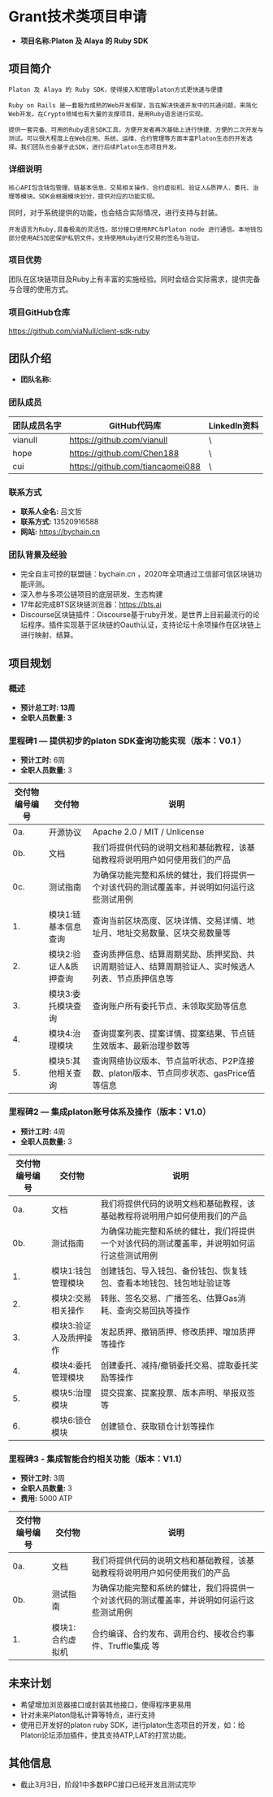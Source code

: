 # Grant技术类项目申请

* **项目名称:Platon 及 Alaya 的 Ruby SDK** 

## 项目简介  

 	Platon 及 Alaya 的 Ruby SDK，使得接入和管理platon方式更快速与便捷

 	Ruby on Rails 是一套极为成熟的Web开发框架，旨在解决快速开发中的共通问题，来简化Web开发。在Crypto领域也有大量的支撑项目，是用Ruby语言进行实现。

 	提供一套完备、可用的Ruby语言SDK工具，方便开发者再次基础上进行快捷、方便的二次开发与测试。可以很大程度上在Web应用、系统、运维、合约管理等方面丰富Platon生态的开发选择。我们团队也会基于此SDK，进行后续Platon生态项目开发。

### 详细说明

	核心API包含钱包管理、链基本信息、交易相关操作、合约虚拟机、验证人&质押人、委托、治理等模块。SDK会根据模块划分，提供对应的功能实现。
同时，对于系统提供的功能，也会结合实际情况，进行支持与封装。

	开发语言为Ruby,具备极高的灵活性。部分接口使用RPC与Platon node 进行通信。本地钱包部分使用AES加密保护私钥文件。支持使用Ruby进行交易的签名与验证。

### 项目优势 
团队在区块链项目及Ruby上有丰富的实施经验。同时会结合实际需求，提供完备与合理的使用方式。

### 项目GitHub仓库

https://github.com/viaNull/client-sdk-ruby

## 团队介绍
* **团队名称:**

### 团队成员

|  团队成员名字  | GitHub代码库 |LinkedIn资料|
|  ----  | ----  |----|
| vianull  | https://github.com/vianull | \
| hope  | https://github.com/Chen188 | \
|cui | https://github.com/tiancaomei088| \

### 联系方式
* **联系人全名:** 吕文哲
* **联系方式:**  13520916588
* **网站:** https://bychain.cn

### 团队背景及经验

* 完全自主可控的联盟链：bychain.cn ，2020年全项通过工信部可信区块链功能评测。
* 深入参与多项公链项目的底层研发、生态构建
* 17年起完成BTS区块链浏览器：https://bts.ai
* Discourse区块链插件：Discourse基于ruby开发，是世界上目前最流行的论坛程序。插件实现基于区块链的Oauth认证，支持论坛十余项操作在区块链上进行映射、结算。


## 项目规划

### 概述
* **预计总工时: 13周** 
* **全职人员数量: 3**

### 里程碑1 — 提供初步的platon SDK查询功能实现（版本：V0.1 ） 
* **预计工时:** 6周
* **全职人员数量:**  3

| 交付物编号编号 | 交付物 | 说明 |
| ------------- | ------------- | ------------- |
| 0a. | 开源协议 | Apache 2.0 / MIT / Unlicense |
| 0b. | 文档 | 我们将提供代码的说明文档和基础教程，该基础教程将说明用户如何使用我们的产品 |
| 0c. | 测试指南 | 为确保功能完整和系统的健壮，我们将提供一个对该代码的测试覆盖率，并说明如何运行这些测试用例|
| 1. | 模块1:链基本信息查询 | 查询当前区块高度、区块详情、交易详情、地址月、地址交易数量、区块交易数量等 |
| 2. | 模块2:验证人&质押查询 | 查询质押信息、结算周期奖励、质押奖励、共识周期验证人、结算周期验证人、实时候选人列表、节点质押信息等 |
| 3. | 模块3:委托模块查询 | 查询账户所有委托节点、未领取奖励等信息 |
| 4. | 模块4:治理模块 | 查询提案列表、提案详情、提案结果、节点链生效版本、最新治理参数等 |
| 5. | 模块5:其他相关查询 | 查询网络协议版本、节点监听状态、P2P连接数、platon版本、节点同步状态、gasPrice值等信息 |

### 里程碑2 — 集成platon账号体系及操作（版本：V1.0）
* **预计工时:** 4周
* **全职人员数量:**  3

| 交付物编号编号 | 交付物 | 说明 |
| ------------- | ------------- | ------------- |
| 0a. | 文档 | 我们将提供代码的说明文档和基础教程，该基础教程将说明用户如何使用我们的产品 |
| 0b. | 测试指南 | 为确保功能完整和系统的健壮，我们将提供一个对该代码的测试覆盖率，并说明如何运行这些测试用例|
| 1. | 模块1:钱包管理模块 | 创建钱包、导入钱包、备份钱包、恢复钱包、查看本地钱包、钱包地址验证等 |
| 2. | 模块2:交易相关操作 | 转账、签名交易、广播签名、估算Gas消耗、查询交易回执等操作 |
| 3. | 模块3:验证人及质押操作 | 发起质押、撤销质押、修改质押、增加质押 等操作|
| 4. | 模块4:委托管理模块 | 创建委托、减持/撤销委托交易、提取委托奖励等操作 |
| 5. | 模块5:治理模块 | 提交提案、提案投票、版本声明、举报双签等 |
| 6. | 模块6:锁仓模块 | 创建锁仓、获取锁仓计划等操作 |


### 里程碑3 - 集成智能合约相关功能（版本：V1.1）
* **预计工时:** 3周
* **全职人员数量:**  3
* **费用:** 5000 ATP

| 交付物编号编号 | 交付物 | 说明 |
| ------------- | ------------- | ------------- |
| 0a. | 文档 | 我们将提供代码的说明文档和基础教程，该基础教程将说明用户如何使用我们的产品 |
| 0b. | 测试指南 | 为确保功能完整和系统的健壮，我们将提供一个对该代码的测试覆盖率，并说明如何运行这些测试用例|
| 1. | 模块1:合约虚拟机 | 合约编译、合约发布、调用合约、接收合约事件、Truffle集成 等|


## 未来计划

* 希望增加浏览器接口或封装其他接口，使得程序更易用
* 针对未来Platon隐私计算等特点，进行支持
* 使用已开发好的platon ruby SDK，进行platon生态项目的开发，如：给Platon论坛添加插件，使其支持ATP,LAT的打赏功能。

## 其他信息

* 截止3月3日，阶段1中多数RPC接口已经开发且测试完毕

